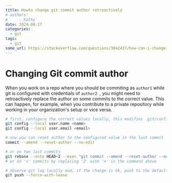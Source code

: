 ```yaml
---
title: Howto change git commit author retroactively
# authors:
#     - Kathy
date: 2024-08-27
categories:
  - git
tags:
  - git
some_url: https://stackoverflow.com/questions/3042437/how-can-i-change-the-commit-author-for-a-single-commit
---
```


# Changing Git commit author

When you work on a repo where you should be commiting as `author1` while git is configured with credentials of `author2 `, you might need to retroactively replace the author on some commits to the correct value. This can happen, for example, when you contribute to a private repository while working in your organization's setup or vice versa. 

```bash
# first, configure the correct values locally, this modifies .git/config
git config --local user.name <name>
git config --local user.email <email>

# now you can reset author to the configured value in the last commit
commit --amend --reset-author --no-edit

# or on two last commits
git rebase --onto HEAD~2 --exec "git commit --amend --reset-author --no-edit" HEAD~2
# or on 'n' commits by replacing '2' with 'n' in the command above

# observe git log locally and, if the change is ok, push to the default remote
git push --force-with-lease
```